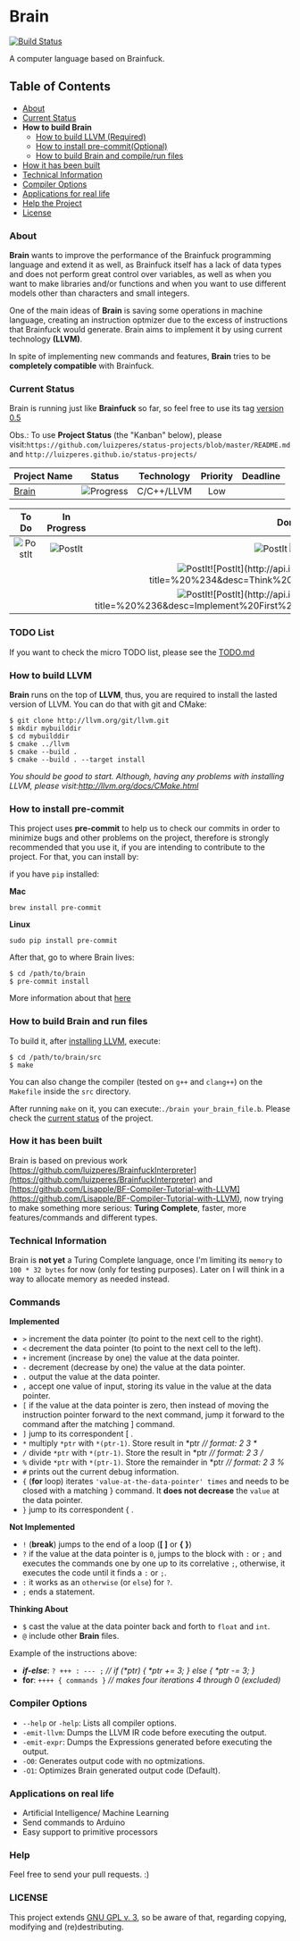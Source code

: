 # Brain
[![Build Status](https://travis-ci.org/luizperes/brain.svg?branch=master)](https://travis-ci.org/luizperes/brain)

A computer language based on Brainfuck.

## Table of Contents

- [About](#about)
- [Current Status](#current-status)
- __How to build Brain__
  - [How to build LLVM (Required)](#how-to-build-llvm)
  - [How to install pre-commit(Optional)](#how-to-install-pre-commit)
  - [How to build Brain and compile/run files](#how-to-build-brain-and-run-files)
- [How it has been built](#how-it-has-been-built)
- [Technical Information](#technical-information)
- [Compiler Options](#compiler-options)
- [Applications for real life](#applications-on-real-life)
- [Help the Project](#help)
- [License](#license)

### About
__Brain__ wants to improve the performance of the Brainfuck programming language and extend it as well, as Brainfuck itself has a lack of data types and does not perform great control over variables, as well as when you want to make libraries and/or functions and when you want to use different models other than characters and small integers.

One of the main ideas of __Brain__ is saving some operations in machine language, creating an instruction optmizer due to the excess of instructions that Brainfuck would generate. Brain aims to implement it by using current technology __(LLVM)__.

In spite of implementing new commands and features, __Brain__ tries to be **completely compatible** with Brainfuck.

### Current Status
Brain is running just like __Brainfuck__ so far, so feel free to use its tag [version 0.5](https://github.com/luizperes/brain/blob/v0.5/README.md)

Obs.: To use __Project Status__ (the "Kanban" below), please visit:```https://github.com/luizperes/status-projects/blob/master/README.md``` and ```http://luizperes.github.io/status-projects/```

| Project Name                        | Status                                    | Technology  | Priority |  Deadline    |
| ----------------------------------- |:-----------------------------------------:| ----------- | :------: |  :--------:  |
| [Brain](#brain)         | ![Progress](http://progressed.io/bar/65)  | C/C++/LLVM  | Low      |              |

| To Do | In Progress | Done  |
| :---: | :---------: | :---: |
|![PostIt](http://api.ideiadoluiz.com.br/postit/?title=%20%238&desc=Implement%20Brain%20Commands.)|![PostIt](http://api.ideiadoluiz.com.br/postit/?title=%20%237&desc=Implement%20First%20Brain%20Commands%20({,%20},%20?,%20:,%20;,%20!).)|![PostIt](http://api.ideiadoluiz.com.br/postit/?title=%20%233&desc=Make%20--debug%20and%20--help%20flags.%20Implement%20input%20files.) ![PostIt](http://api.ideiadoluiz.com.br/postit/?title=%20%232&desc=Implement%20Brainfuck%20commands.)|
||| ![PostIt](http://api.ideiadoluiz.com.br/postit/?title=%20%231&desc=Make%20Brainfuck%20compatible%20with%20LLVM.)![PostIt](http://api.ideiadoluiz.com.br/postit/?title=%20%234&desc=Think%20about%20new%20commands.)
|||![PostIt](http://api.ideiadoluiz.com.br/postit/?title=%20%235&desc=Optmize%20generated%20code.%20Include%20-O0%20and%20-O1%20options.)![PostIt](http://api.ideiadoluiz.com.br/postit/?title=%20%236&desc=Implement%20First%20Brain%20Commands%20(*,%20/%20%).)|

### TODO List
If you want to check the micro TODO list, please see the [TODO.md](TODO.md)

### How to build LLVM
__Brain__ runs on the top of __LLVM__, thus, you are required to install the lasted version of LLVM. You can do that with git and CMake:

```
$ git clone http://llvm.org/git/llvm.git
$ mkdir mybuilddir
$ cd mybuilddir
$ cmake ../llvm
$ cmake --build .
$ cmake --build . --target install
```

_You should be good to start. Although, having any problems with installing LLVM, please visit:http://llvm.org/docs/CMake.html_

### How to install pre-commit
This project uses __pre-commit__ to help us to check our commits in order to minimize bugs and other problems on the project, therefore is strongly recommended that you use it, if you are intending to contribute to the project. For that, you can install by:

if you have ```pip``` installed:

__Mac__
```
brew install pre-commit
```
__Linux__
```
sudo pip install pre-commit
```
After that, go to where Brain lives:
```
$ cd /path/to/brain
$ pre-commit install
```
More information about that [here](http://pre-commit.com/)

### How to build Brain and run files
To build it, after [installing LLVM](#how-to-build-llvm), execute:
```
$ cd /path/to/brain/src
$ make
```
You can also change the compiler (tested on ```g++``` and ```clang++```) on the ```Makefile``` inside the ```src``` directory.

After running ```make``` on it, you can execute:```./brain your_brain_file.b```. Please check the [current status](#current-status) of the project.

### How it has been built
Brain is based on previous work [https://github.com/luizperes/BrainfuckInterpreter](https://github.com/luizperes/BrainfuckInterpreter) and [https://github.com/Lisapple/BF-Compiler-Tutorial-with-LLVM](https://github.com/Lisapple/BF-Compiler-Tutorial-with-LLVM), now trying to make something more serious: __Turing Complete__, faster, more features/commands and different types.

### Technical Information
Brain is __not yet__ a Turing Complete language, once I'm limiting its ```memory``` to ```100 * 32 bytes``` for now (only for testing purposes). Later on I will think in a way to allocate memory as needed instead.

### Commands
__Implemented__
- ```>``` increment the data pointer (to point to the next cell to the right).
- ```<``` decrement the data pointer (to point to the next cell to the left).
- ```+``` increment (increase by one) the value at the data pointer.
- ```-``` decrement (decrease by one) the value at the data pointer.
- ```.``` output the value at the data pointer.
- ```,``` accept one value of input, storing its value in the value at the data pointer.
- ```[``` if the value at the data pointer is zero, then instead of moving the instruction pointer forward to the next command, jump it forward to the command after the matching ] command.
- ```]``` jump to its correspondent [ .
- ```*``` multiply ```*ptr``` with ```*(ptr-1)```. Store result in *ptr _// format: 2 3 *_
- ```/``` divide ```*ptr``` with ```*(ptr-1)```. Store the result in *ptr _// format: 2 3 /_
- ```%``` divide ```*ptr``` with ```*(ptr-1)```. Store the remainder in *ptr _// format: 2 3 %_
- ```#``` prints out the current debug information.
- ```{``` (__for__ loop) iterates ```'value-at-the-data-pointer' times``` and needs to be closed with a matching } command. It __does not decrease__ the ```value``` at the data pointer.
- ```}``` jump to its correspondent { .

__Not Implemented__
- ```!``` (__break__) jumps to the end of a loop (__[ ]__ or __{ }__)
- ```?``` if the value at the data pointer is ```0```, jumps to the block with ```:``` or ```;``` and executes the commands one by one up to its correlative ```;```, otherwise, it executes the code until it finds a ```:``` or ```;```.
- ```:``` it works as an ```otherwise``` (or ```else```) for ```?```.
- ```;``` ends a statement.

__Thinking About__
- ```$``` cast the value at the data pointer back and forth to ```float``` and ```int```.
- ```@``` include other __Brain__ files.

Example of the instructions above:
- ___if-else___: ```? +++ : --- ;``` _// if (*ptr) { *ptr += 3; } else { *ptr -= 3; }_
- __for__: ```++++ { commands }``` _// makes four iterations 4 through 0 (excluded)_

### Compiler Options

- ```--help``` or ```-help```: Lists all compiler options.
- ```-emit-llvm```: Dumps the LLVM IR code before executing the output.
- ```-emit-expr```: Dumps the Expressions generated before executing the output.
- ```-O0```: Generates output code with no optmizations.
- ```-O1```: Optimizes Brain generated output code (Default).

### Applications on real life

  - Artificial Intelligence/ Machine Learning
  - Send commands to Arduino
  - Easy support to primitive processors

### Help
Feel free to send your pull requests. :)

### LICENSE
This project extends [GNU GPL v. 3](http://www.gnu.org/licenses/gpl-3.0.en.html), so be aware of that, regarding copying, modifying and (re)destributing.
